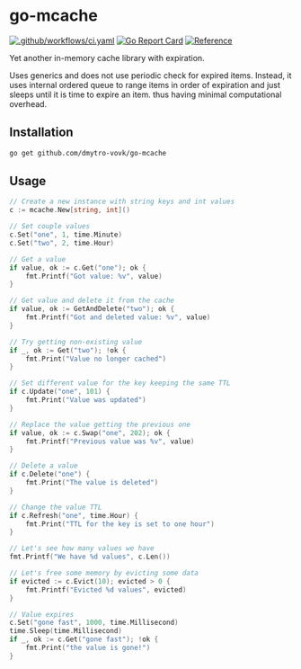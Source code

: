 # go-mcache
[![.github/workflows/ci.yaml](https://github.com/dmytro-vovk/go-mcache/actions/workflows/ci.yaml/badge.svg)](https://github.com/dmytro-vovk/go-mcache/actions/workflows/ci.yaml)
[![Go Report Card](https://goreportcard.com/badge/github.com/dmytro-vovk/go-mcache)](https://goreportcard.com/report/github.com/dmytro-vovk/go-mcache)
[![Reference](https://pkg.go.dev/badge/github.com/dmytro-vovk/go-mcache.svg)](https://pkg.go.dev/github.com/dmytro-vovk/go-mcache)

Yet another in-memory cache library with expiration.

Uses generics and does not use periodic check for expired items.
Instead, it uses internal ordered queue to range items in order of expiration and just sleeps until it is time to expire an item.
thus having minimal computational overhead.

## Installation

```sh
go get github.com/dmytro-vovk/go-mcache
```

## Usage

```go
// Create a new instance with string keys and int values
c := mcache.New[string, int]()

// Set couple values
c.Set("one", 1, time.Minute)
c.Set("two", 2, time.Hour)

// Get a value
if value, ok := c.Get("one"); ok {
	fmt.Printf("Got value: %v", value)
}

// Get value and delete it from the cache
if value, ok := GetAndDelete("two"); ok {
    fmt.Printf("Got and deleted value: %v", value)
}

// Try getting non-existing value
if _, ok := Get("two"); !ok {
    fmt.Print("Value no longer cached")
}

// Set different value for the key keeping the same TTL
if c.Update("one", 101) {
    fmt.Print("Value was updated")
}

// Replace the value getting the previous one
if value, ok := c.Swap("one", 202); ok {
    fmt.Printf("Previous value was %v", value)
}

// Delete a value
if c.Delete("one") {
    fmt.Print("The value is deleted")
}

// Change the value TTL 
if c.Refresh("one", time.Hour) {
    fmt.Print("TTL for the key is set to one hour")
}

// Let's see how many values we have
fmt.Printf("We have %d values", c.Len())

// Let's free some memory by evicting some data
if evicted := c.Evict(10); evicted > 0 {
    fmt.Printf("Evicted %d values", evicted)
}

// Value expires
c.Set("gone fast", 1000, time.Millisecond)
time.Sleep(time.Millisecond)
if _, ok := c.Get("gone fast"); !ok {
    fmt.Print("the value is gone!")
}
```
